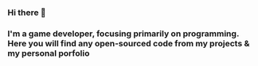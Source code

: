 ### Hi there 👋
### I'm a game developer, focusing primarily on programming. Here you will find any open-sourced code from my projects & my personal porfolio
